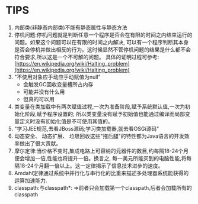 #                                           TIPS
1. 内部类(非静态内部类)不能有静态属性与静态方法
2. 停机问题:停机问题就是判断任意一个程序是否会在有限的时间之内结束运行的问题。如果这个问题可以在有限的时间之内解决,
   可以有一个程序判断其本身是否会停机并做出相反的行为。这时候显然不管停机问题的结果是什么都不会符合要求,所以这是一个不可解的问题。
   具体的证明过程可参考:[https://en.wikipedia.org/wiki/Halting_problem](https://en.wikipedia.org/wiki/Halting_problem)
3. "不使用对象应手动应手动赋值为null"  
   - 会触发GC回收变量槽所占内存
   - 可能并没有什么用
   - 但真的可以用
4. 类变量在类加载中有两次赋值过程,一次为准备阶段,赋予系统默认值,一次为初始化阶段,赋予程序设置的;
   所以类变量没有赋予初始值也能通过编译而局部变量定义时没有初始化值是不可使用其值的。
5. "学习JEE规范,去看JBoss源码;学习类加载器,就去看OSGi源码"
6. 动态安全、 动态扩展、 垃圾回收这些"拖后腿"的特性都为Java语言的开发效率做出了很大贡献。
7. 摩尔定律:当价格不变时,集成电路上可容纳的元器件的数目,约每隔18-24个月便会增加一倍,性能也将提升一倍。换言之,
   每一美元所能买到的电脑性能,将每隔18-24个月翻一倍以上。这一定律揭示了信息技术进步的速度。
8. Amdahl定律通过系统中并行化与串行化的比重来描述多处理器系统能获得的运算加速能力.
9. classpath:与classpath*: =>前者只会加载第一个classpath,后者会加载所有的classpath